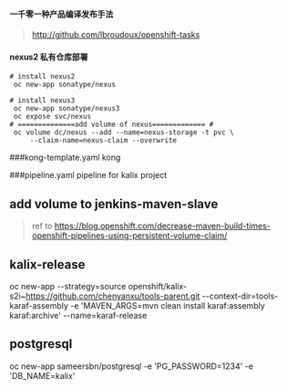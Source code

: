 
#### 一千零一种产品编译发布手法
>http://github.com/lbroudoux/openshift-tasks


#### nexus2 私有仓库部署
```batch
# install nexus2
 oc new-app sonatype/nexus

# install nexus3
 oc new-app sonatype/nexus3
 oc expose svc/nexus
# ==============add volume of nexus============= #
 oc volume dc/nexus --add --name=nexus-storage -t pvc \
     --claim-name=nexus-claim --overwrite

```



###kong-template.yaml
kong

###pipeline.yaml
pipeline for kalix project

## add volume to jenkins-maven-slave

> ref to https://blog.openshift.com/decrease-maven-build-times-openshift-pipelines-using-persistent-volume-claim/

## kalix-release
   oc new-app --strategy=source openshift/kalix-s2i~https://github.com/chenyanxu/tools-parent.git --context-dir=tools-karaf-assembly -e 'MAVEN_ARGS=mvn clean install karaf:assembly karaf:archive' --name=karaf-release
## postgresql
   oc new-app sameersbn/postgresql -e 'PG_PASSWORD=1234' -e 'DB_NAME=kalix'






